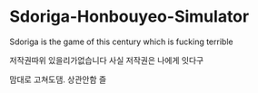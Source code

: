 # Sdoriga-Honbouyeo-Simulator
Sdoriga is the game of this century which is fucking terrible

저작권따위 있을리가없습니다
사실 저작권은 나에게 잇다구

맘대로 고쳐도댐. 상관안함
즐
